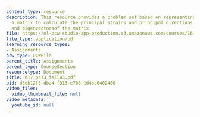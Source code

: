 ```yaml
---
content_type: resource
description: This resource provides a problem set based on representing strains as
  a matrix to calculate the principal strains and principal directions via the eigenvalue
  and eigenvectorsof the matrix.
file: https://ol-ocw-studio-app-production.s3.amazonaws.com/courses/16-01-unified-engineering-i-ii-iii-iv-fall-2005-spring-2006/d3db12f5dba4f313e7081d4bc6402406_m17_ps13_fall03.pdf
file_type: application/pdf
learning_resource_types:
- Assignments
ocw_type: OCWFile
parent_title: Assignments
parent_type: CourseSection
resourcetype: Document
title: m17_ps13_fall03.pdf
uid: d3db12f5-dba4-f313-e708-1d4bc6402406
video_files:
  video_thumbnail_file: null
video_metadata:
  youtube_id: null
---
```

